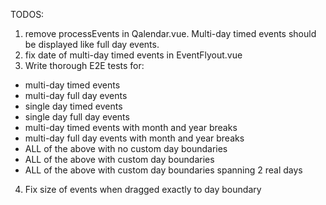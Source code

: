 TODOS:

1. remove processEvents in Qalendar.vue. Multi-day timed events should be displayed like full day
   events.
2. fix date of multi-day timed events in EventFlyout.vue
3. Write thorough E2E tests for:

- multi-day timed events
- multi-day full day events
- single day timed events
- single day full day events
- multi-day timed events with month and year breaks
- multi-day full day events with month and year breaks
- ALL of the above with no custom day boundaries
- ALL of the above with custom day boundaries
- ALL of the above with custom day boundaries spanning 2 real days

4. Fix size of events when dragged exactly to day boundary